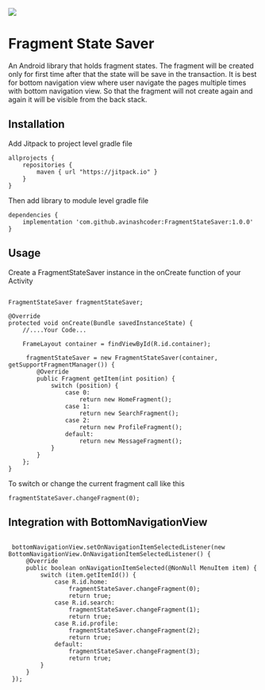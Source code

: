 [![](https://jitpack.io/v/avinashcoder/FragmentStateSaver.svg)](https://jitpack.io/#avinashcoder/FragmentStateSaver)

# Fragment State Saver

An Android library that holds fragment states. The fragment will be created only for first time after that the state will be save in the transaction. It is best for bottom navigation view where user navigate the pages multiple times with bottom navigation view. So that the fragment will not create again and again it will be visible from the back stack.

## Installation

Add Jitpack to project level gradle file

```
allprojects {
    repositories {
        maven { url "https://jitpack.io" }
    }
}
```  

Then add library to module level gradle file
```
dependencies {
	implementation 'com.github.avinashcoder:FragmentStateSaver:1.0.0'
}
```

## Usage

Create a FragmentStateSaver instance in the onCreate function of your Activity

```

FragmentStateSaver fragmentStateSaver;

@Override
protected void onCreate(Bundle savedInstanceState) {
    //....Your Code...
    
    FrameLayout container = findViewById(R.id.container);

     fragmentStateSaver = new FragmentStateSaver(container, getSupportFragmentManager()) {
        @Override
        public Fragment getItem(int position) {
            switch (position) {
                case 0:
                    return new HomeFragment();
                case 1:
                    return new SearchFragment();
                case 2:
                    return new ProfileFragment();
                default:
                    return new MessageFragment();
            }
        }
    };
}
```

To switch or change the current fragment call like this
```
fragmentStateSaver.changeFragment(0);

```

## Integration with BottomNavigationView

```

 bottomNavigationView.setOnNavigationItemSelectedListener(new BottomNavigationView.OnNavigationItemSelectedListener() {
     @Override
     public boolean onNavigationItemSelected(@NonNull MenuItem item) {
         switch (item.getItemId()) {
             case R.id.home:
                 fragmentStateSaver.changeFragment(0);
                 return true;
             case R.id.search:
                 fragmentStateSaver.changeFragment(1);
                 return true;
             case R.id.profile:
                 fragmentStateSaver.changeFragment(2);
                 return true;
             default:
                 fragmentStateSaver.changeFragment(3);
                 return true;
         }
     }
 });
 
 ```
     
     
